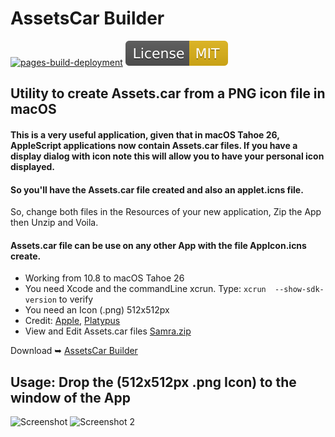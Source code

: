 # AssetsCar Builder

[![pages-build-deployment](https://github.com/chris1111/AssetsCar-Builder/actions/workflows/pages/pages-build-deployment/badge.svg)](https://github.com/chris1111/AssetsCar-Builder/actions/workflows/pages/pages-build-deployment) [![License: MIT](https://github.com/chris1111/AssetsCar-Builder/blob/main/SourcesApp/MIT.svg)](https://github.com/chris1111/AssetsCar-Builder/blob/main/LICENSE)

## Utility to create Assets.car from a PNG icon file in macOS
#### This is a very useful application, given that in macOS Tahoe 26, AppleScript applications now contain Assets.car files. If you have a display dialog with icon note this will allow you to have your personal icon displayed.

#### So you'll have the Assets.car file created and also an applet.icns file.
So, change both files in the Resources of your new application, Zip the App then Unzip and Voila.
#### Assets.car file can be use on any other App with the file AppIcon.icns create.

- Working from 10.8 to macOS Tahoe 26
- You need Xcode and the commandLine xcrun. Type: `xcrun  --show-sdk-version` to verify
- You need an Icon (.png) 512x512px
- Credit: [Apple](https://developer.apple.com/documentation/Xcode/managing-assets-with-asset-catalogs), [Platypus](https://github.com/sveinbjornt/Platypus)
- View and Edit Assets.car files [Samra.zip](https://github.com/chris1111/AssetsCar-Builder/raw/refs/heads/main/SourcesApp/Samra/Samra.zip)

Download ➥ [AssetsCar Builder](https://github.com/chris1111/AssetsCar-Builder/releases/tag/v1)

## Usage: Drop the (512x512px .png Icon) to the window of the App

<img width="522" height="521" alt="Screenshot" src="https://github.com/user-attachments/assets/ca6ca178-7a30-46d8-91bf-bd8751de2ff1" />

<img width="1032" height="548" alt="Screenshot 2" src="https://github.com/user-attachments/assets/1b67bb87-e099-4a92-b720-04973918161a" />

